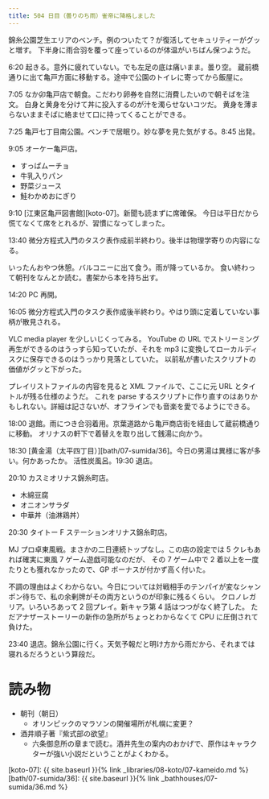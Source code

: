 ```yaml
---
title: 504 日目（曇りのち雨）雀帝に降格しました
---
```


錦糸公園芝生エリアのベンチ。例のついたて？が復活してセキュリティーがグッと増す。
下半身に雨合羽を覆って座っているのが体温がいちばん保つようだ。

6:20 起きる。意外に疲れていない。でも左足の底は痛いまま。曇り空。
蔵前橋通りに出て亀戸方面に移動する。途中で公園のトイレに寄ってから飯屋に。

7:05 なか卯亀戸店で朝食。こだわり卵券を自然に消費したいので朝そばを注文。
白身と黄身を分けて丼に投入するのが汁を濁らせないコツだ。
黄身を薄まらないままそばに絡ませて口に持ってくることができる。

7:25 亀戸七丁目南公園。ベンチで居眠り。妙な夢を見た気がする。8:45 出発。

9:05 オーケー亀戸店。
* すっぱムーチョ
* 牛乳入りパン
* 野菜ジュース
* 鮭わかめおにぎり

9:10 [江東区亀戸図書館][koto-07]。新聞も読まずに席確保。
今日は平日だから慌てなくて席をとれるが、習慣になってしまった。

13:40 微分方程式入門のタスク表作成前半終わり。後半は物理学寄りの内容になる。

いったんおやつ休憩。バルコニーに出て食う。雨が降っているか。
食い終わって朝刊をなんとか読む。書架から本を持ち出す。

14:20 PC 再開。

16:05 微分方程式入門のタスク表作成後半終わり。やはり頭に定着していない事柄が散見される。

VLC media player を少しいじくってみる。
YouTube の URL でストリーミング再生ができるのはうっすら知っていたが、それを mp3 に変換してローカルディスクに保存できるのはうっかり見落としていた。
以前私が書いたスクリプトの価値がグッと下がった。

プレイリストファイルの内容を見ると XML ファイルで、ここに元 URL とタイトルが残る仕様のようだ。
これを parse するスクリプトに作り直すのはありかもしれない。詳細は記さないが、オフラインでも音楽を愛でるようにできる。

18:00 退館。雨につき合羽着用。京葉道路から亀戸商店街を経由して蔵前橋通りに移動。
オリナスの軒下で着替えを取り出して銭湯に向かう。

18:30 [黄金湯（太平四丁目）][bath/07-sumida/36]。今日の男湯は異様に客が多い。何かあったか。
活性炭風呂。19:30 退店。

20:10 カスミオリナス錦糸町店。
* 木綿豆腐
* オニオンサラダ
* 中華丼（油淋鶏丼）

20:30 タイトー F ステーションオリナス錦糸町店。

MJ プロ卓東風戦。まさかの二日連続トップなし。この店の設定では 5 クレもあれば確実に東風 7 ゲーム遊戯可能なのだが、
その 7 ゲーム中で 2 着以上を一度たりとも獲れなかったので、GP ボーナスが付かず高く付いた。

不調の理由はよくわからない。今日については対戦相手のテンパイが変なシャンポン待ちで、私の余剰牌がその両方というのが印象に残るくらい。
クロノレガリア。いろいろあって 2 回プレイ。新キャラ第 4 話はつつがなく終了した。
ただアナザーストーリーの新作の急所がちょっとわからなくて CPU に圧倒されて負けた。

23:40 退店。錦糸公園に行く。天気予報だと明け方から雨だから、それまでは寝れるだろうという算段だ。

# 読み物

* 朝刊（朝日）
  * オリンピックのマラソンの開催場所が札幌に変更？
* 酒井順子著『紫式部の欲望』
  * 六条御息所の章まで読む。酒井先生の案内のおかげで、原作はキャラクターが強い小説だということがよくわかる。

[koto-07]: {{ site.baseurl }}{% link _libraries/08-koto/07-kameido.md %}
[bath/07-sumida/36]: {{ site.baseurl }}{% link _bathhouses/07-sumida/36.md %}

